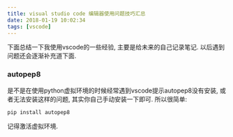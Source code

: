 ```yaml
---
title: visual studio code 编辑器使用问题技巧汇总
date: 2018-01-19 10:02:34
tags: [vscode]
---
```


下面总结一下我使用vscode的一些经验, 主要是给未来的自己记录笔记. 以后遇到问题还会逐渐补充道下面.

<!-- more -->

### autopep8

是不是在使用python虚拟环境的时候经常遇到vscode提示autopep8没有安装, 或者无法安装这样的问题, 其实你自己手动安装一下即可. 所以很简单:

	pip install autopep8

记得激活虚拟环境.

### 


